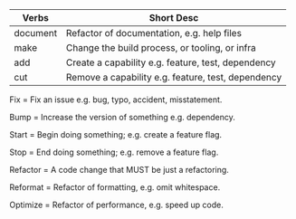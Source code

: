 Verbs | Short Desc
----|----
document | Refactor of documentation, e.g. help files
make | Change the build process, or tooling, or infra
add | Create a capability e.g. feature, test, dependency
cut | Remove a capability e.g. feature, test, dependency

Fix = Fix an issue e.g. bug, typo, accident, misstatement.

Bump = Increase the version of something e.g. dependency.



Start = Begin doing something; e.g. create a feature flag.

Stop = End doing something; e.g. remove a feature flag.

Refactor = A code change that MUST be just a refactoring.

Reformat = Refactor of formatting, e.g. omit whitespace.

Optimize = Refactor of performance, e.g. speed up code.


